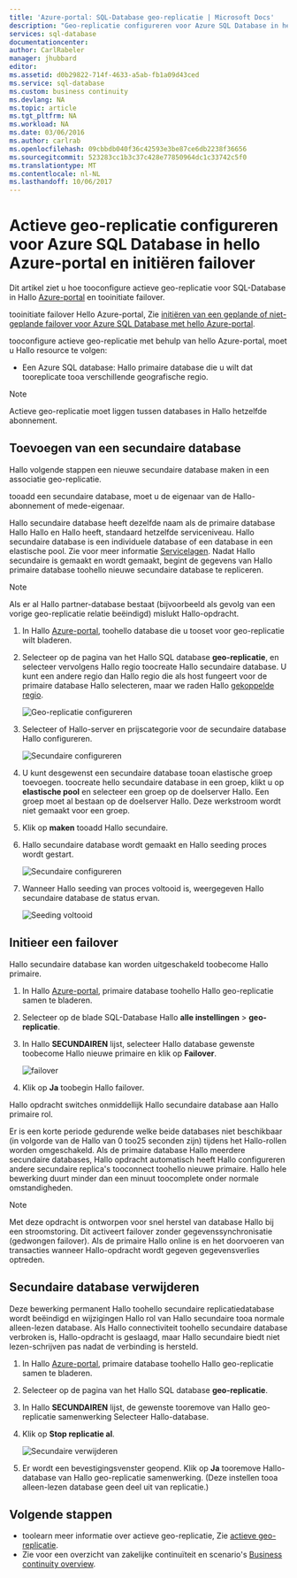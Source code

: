 ```yaml
---
title: 'Azure-portal: SQL-Database geo-replicatie | Microsoft Docs'
description: "Geo-replicatie configureren voor Azure SQL Database in hello Azure-portal en initiëren failover"
services: sql-database
documentationcenter: 
author: CarlRabeler
manager: jhubbard
editor: 
ms.assetid: d0b29822-714f-4633-a5ab-fb1a09d43ced
ms.service: sql-database
ms.custom: business continuity
ms.devlang: NA
ms.topic: article
ms.tgt_pltfrm: NA
ms.workload: NA
ms.date: 03/06/2016
ms.author: carlrab
ms.openlocfilehash: 09cbbdb040f36c42593e3be87ce6db2238f36656
ms.sourcegitcommit: 523283cc1b3c37c428e77850964dc1c33742c5f0
ms.translationtype: MT
ms.contentlocale: nl-NL
ms.lasthandoff: 10/06/2017
---
```

# <a name="configure-active-geo-replication-for-azure-sql-database-in-hello-azure-portal-and-initiate-failover"></a>Actieve geo-replicatie configureren voor Azure SQL Database in hello Azure-portal en initiëren failover

Dit artikel ziet u hoe tooconfigure actieve geo-replicatie voor SQL-Database in Hallo [Azure-portal](http://portal.azure.com) en tooinitiate failover.

tooinitiate failover Hello Azure-portal, Zie [initiëren van een geplande of niet-geplande failover voor Azure SQL Database met hello Azure-portal](sql-database-geo-replication-portal.md).

tooconfigure actieve geo-replicatie met behulp van hello Azure-portal, moet u Hallo resource te volgen:

* Een Azure SQL database: Hallo primaire database die u wilt dat tooreplicate tooa verschillende geografische regio.

> [!Note]
Actieve geo-replicatie moet liggen tussen databases in Hallo hetzelfde abonnement.

## <a name="add-a-secondary-database"></a>Toevoegen van een secundaire database
Hallo volgende stappen een nieuwe secundaire database maken in een associatie geo-replicatie.  

tooadd een secundaire database, moet u de eigenaar van de Hallo-abonnement of mede-eigenaar.

Hallo secundaire database heeft dezelfde naam als de primaire database Hallo Hallo en Hallo heeft, standaard hetzelfde serviceniveau. Hallo secundaire database is een individuele database of een database in een elastische pool. Zie voor meer informatie [Servicelagen](sql-database-service-tiers.md).
Nadat Hallo secundaire is gemaakt en wordt gemaakt, begint de gegevens van Hallo primaire database toohello nieuwe secundaire database te repliceren.

> [!NOTE]
> Als er al Hallo partner-database bestaat (bijvoorbeeld als gevolg van een vorige geo-replicatie relatie beëindigd) mislukt Hallo-opdracht.
> 

1. In Hallo [Azure-portal](http://portal.azure.com), toohello database die u tooset voor geo-replicatie wilt bladeren.
2. Selecteer op de pagina van het Hallo SQL database **geo-replicatie**, en selecteer vervolgens Hallo regio toocreate Hallo secundaire database. U kunt een andere regio dan Hallo regio die als host fungeert voor de primaire database Hallo selecteren, maar we raden Hallo [gekoppelde regio](../best-practices-availability-paired-regions.md).
   
    ![Geo-replicatie configureren](./media/sql-database-geo-replication-portal/configure-geo-replication.png)
3. Selecteer of Hallo-server en prijscategorie voor de secundaire database Hallo configureren.
   
    ![Secundaire configureren](./media/sql-database-geo-replication-portal/create-secondary.png)
4. U kunt desgewenst een secundaire database tooan elastische groep toevoegen. toocreate hello secundaire database in een groep, klikt u op **elastische pool** en selecteer een groep op de doelserver Hallo. Een groep moet al bestaan op de doelserver Hallo. Deze werkstroom wordt niet gemaakt voor een groep.
5. Klik op **maken** tooadd Hallo secundaire.
6. Hallo secundaire database wordt gemaakt en Hallo seeding proces wordt gestart.
   
    ![Secundaire configureren](./media/sql-database-geo-replication-portal/seeding0.png)
7. Wanneer Hallo seeding van proces voltooid is, weergegeven Hallo secundaire database de status ervan.
   
    ![Seeding voltooid](./media/sql-database-geo-replication-portal/seeding-complete.png)

## <a name="initiate-a-failover"></a>Initieer een failover

Hallo secundaire database kan worden uitgeschakeld toobecome Hallo primaire.  

1. In Hallo [Azure-portal](http://portal.azure.com), primaire database toohello Hallo geo-replicatie samen te bladeren.
2. Selecteer op de blade SQL-Database Hallo **alle instellingen** > **geo-replicatie**.
3. In Hallo **SECUNDAIREN** lijst, selecteer Hallo database gewenste toobecome Hallo nieuwe primaire en klik op **Failover**.
   
    ![failover](./media/sql-database-geo-replication-failover-portal/secondaries.png)
4. Klik op **Ja** toobegin Hallo failover.

Hallo opdracht switches onmiddellijk Hallo secundaire database aan Hallo primaire rol. 

Er is een korte periode gedurende welke beide databases niet beschikbaar (in volgorde van de Hallo van 0 too25 seconden zijn) tijdens het Hallo-rollen worden omgeschakeld. Als de primaire database Hallo meerdere secundaire databases, Hallo opdracht automatisch heeft Hallo configureren andere secundaire replica's tooconnect toohello nieuwe primaire. Hallo hele bewerking duurt minder dan een minuut toocomplete onder normale omstandigheden. 

> [!NOTE]
> Met deze opdracht is ontworpen voor snel herstel van database Hallo bij een stroomstoring. Dit activeert failover zonder gegevenssynchronisatie (gedwongen failover).  Als de primaire Hallo online is en het doorvoeren van transacties wanneer Hallo-opdracht wordt gegeven gegevensverlies optreden. 
> 
> 

## <a name="remove-secondary-database"></a>Secundaire database verwijderen
Deze bewerking permanent Hallo toohello secundaire replicatiedatabase wordt beëindigd en wijzigingen Hallo rol van Hallo secundaire tooa normale alleen-lezen database. Als Hallo connectiviteit toohello secundaire database verbroken is, Hallo-opdracht is geslaagd, maar Hallo secundaire biedt niet lezen-schrijven pas nadat de verbinding is hersteld.  

1. In Hallo [Azure-portal](http://portal.azure.com), primaire database toohello Hallo geo-replicatie samen te bladeren.
2. Selecteer op de pagina van het Hallo SQL database **geo-replicatie**.
3. In Hallo **SECUNDAIREN** lijst, de gewenste tooremove van Hallo geo-replicatie samenwerking Selecteer Hallo-database.
4. Klik op **Stop replicatie al**.
   
    ![Secundaire verwijderen](./media/sql-database-geo-replication-portal/remove-secondary.png)
5. Er wordt een bevestigingsvenster geopend. Klik op **Ja** tooremove Hallo-database van Hallo geo-replicatie samenwerking. (Deze instellen tooa alleen-lezen database geen deel uit van replicatie.)

## <a name="next-steps"></a>Volgende stappen
* toolearn meer informatie over actieve geo-replicatie, Zie [actieve geo-replicatie](sql-database-geo-replication-overview.md).
* Zie voor een overzicht van zakelijke continuïteit en scenario's [Business continuity overview](sql-database-business-continuity.md).

